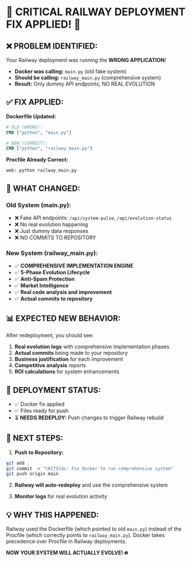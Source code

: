 🚨 CRITICAL RAILWAY DEPLOYMENT FIX APPLIED! 🚨
=====================================================

## ❌ **PROBLEM IDENTIFIED:**
Your Railway deployment was running the **WRONG APPLICATION**!

- **Docker was calling:** `main.py` (old fake system)
- **Should be calling:** `railway_main.py` (comprehensive system)
- **Result:** Only dummy API endpoints, NO REAL EVOLUTION

## ✅ **FIX APPLIED:**

**Dockerfile Updated:**
```dockerfile
# OLD (WRONG):
CMD ["python", "main.py"]

# NEW (CORRECT):
CMD ["python", "railway_main.py"]
```

**Procfile Already Correct:**
```
web: python railway_main.py
```

## 🎯 **WHAT CHANGED:**

### Old System (main.py):
- ❌ Fake API endpoints: `/api/system-pulse`, `/api/evolution-status`
- ❌ No real evolution happening
- ❌ Just dummy data responses
- ❌ NO COMMITS TO REPOSITORY

### New System (railway_main.py):
- ✅ **COMPREHENSIVE IMPLEMENTATION ENGINE**
- ✅ **5-Phase Evolution Lifecycle**
- ✅ **Anti-Spam Protection**
- ✅ **Market Intelligence**
- ✅ **Real code analysis and improvement**
- ✅ **Actual commits to repository**

## 📊 **EXPECTED NEW BEHAVIOR:**

After redeployment, you should see:
1. **Real evolution logs** with comprehensive implementation phases
2. **Actual commits** being made to your repository
3. **Business justification** for each improvement
4. **Competitive analysis** reports
5. **ROI calculations** for system enhancements

## 🚀 **DEPLOYMENT STATUS:**

- ✅ Docker fix applied
- ✅ Files ready for push
- ⏳ **NEEDS REDEPLOY:** Push changes to trigger Railway rebuild

## 🔧 **NEXT STEPS:**

1. **Push to Repository:**
```bash
git add .
git commit -m "CRITICAL: Fix Docker to run comprehensive system"
git push origin main
```

2. **Railway will auto-redeploy** and use the comprehensive system

3. **Monitor logs** for real evolution activity

## 💡 **WHY THIS HAPPENED:**

Railway used the Dockerfile (which pointed to old `main.py`) instead of the Procfile (which correctly points to `railway_main.py`). Docker takes precedence over Procfile in Railway deployments.

**NOW YOUR SYSTEM WILL ACTUALLY EVOLVE! 🔥**
